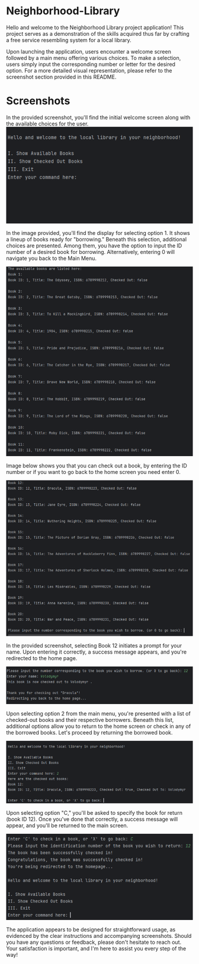 # Neighborhood-Library

Hello and welcome to the Neighborhood Library project application! This project serves as a demonstration of the skills acquired thus far by crafting a free service resembling system for a local library.

Upon launching the application, users encounter a welcome screen followed by a main menu offering various choices. To make a selection, users simply input the corresponding number or letter for the desired option. For a more detailed visual representation, please refer to the screenshot section provided in this README.

# Screenshots

In the provided screenshot, you'll find the initial welcome screen along with the available choices for the user.
![home image](images/home.PNG)

In the image provided, you'll find the display for selecting option 1. It shows a lineup of books ready for "borrowing." Beneath this selection, additional choices are presented. Among them, you have the option to input the ID number of a desired book for borrowing. Alternatively, entering 0 will navigate you back to the Main Menu.

![books image](images/books.PNG)

Image below shows you that you can check out a book, by entering the ID number or if you want to go back to the home screen you need enter 0.

![books3 image](images/books3.PNG)

In the provided screenshot, selecting Book 12 initiates a prompt for your name. Upon entering it correctly, a success message appears, and you're redirected to the home page.

![redirecting image](images/redirecting.PNG)

Upon selecting option 2 from the main menu, you're presented with a list of checked-out books and their respective borrowers. Beneath this list, additional options allow you to return to the home screen or check in any of the borrowed books. Let's proceed by returning the borrowed book.

![option2 image](images/option2.PNG)

Upon selecting option "C," you'll be asked to specify the book for return (book ID 12). Once you've done that correctly, a success message will appear, and you'll be returned to the main screen.

![output image](images/output.PNG)

The application appears to be designed for straightforward usage, as evidenced by the clear instructions and accompanying screenshots. Should you have any questions or feedback, please don't hesitate to reach out. Your satisfaction is important, and I'm here to assist you every step of the way!
